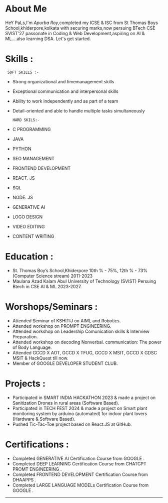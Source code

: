 # About Me 
HeY PaLs,I'm *Apurba Roy*,completed my ICSE & ISC from St Thomas Boys School,khiderpore,kolkata with securing marks,now persuing BTech CSE SVIST'27 passonate in Coding & Web Development,aspiring on AI & ML....also learning DSA. Let's get started.
# Skills :
     SOFT SKILLS :-
* Strong organizational and timemanagement skills
* Exceptional communication and interpersonal skills
* Ability to work independently and as part of a team
* Detail-oriented and able to handle multiple tasks simultaneously
      
      HARD SKILS:-
* C PROGRAMMING
* JAVA
* PYTHON
* SEO MANAGEMENT
* FRONTEND DEVELOPMENT
* REACT. JS
* SQL
* NODE. JS
* GENERATIVE AI
* LOGO DESIGN
* VIDEO EDITING
* CONTENT WRITING

# Education :
* St. Thomas Boy’s School,Khiderpore 10th % - 75%,
  12th % - 73% (Computer Science stream) 2011-2023
* Maulana Azad Kalam Abul University of Technology (SVIST) Persuing Btech in CSE AI & ML 2023-2027.

# Worshops/Seminars :
* Attended Seminar of KSHITIJ on AIML and Robotics.
* Attended workshop on PROMPT ENGINEERING.
* Attended workshop on Leadership Comunication skills & Interview Preparation.
* Attended workshop on decoding Nonverbal. communication: The power of Body Language.
* Attended GCCD X AOT, GCCD X TFUG, GCCD X MSIT, GCCD X GDSC MSIT & HackQuest till now.
* Member of GOOGLE DEVELOPER STUDENT CLUB.

# Projects :
* Participated in SMART INDIA HACKATHON 2023 & made a project on Sanitization Drones in rural areas (Software Based).
* Participated in TECH FEST 2024 & made a project on Smart plant monitoring system by arduino (automated) for indoor plant lovers (Hardware & Software Based).
* Pushed Tic-Tac-Toe project based on React.JS at GitHub.

# Certifications :
* Completed GENERATIVE AI Certification Course from GOOGLE .
* Completed DEEP LEARNING Certification Course from CHATGPT PROMT ENGINEERING .
* Completed FRONTEND DEVELOPMENT Certification Course from DHAAPPS .
* Completed LARGE LANGUAGE MODELs Certification Course from GOOGLE .
_______________________________________________
